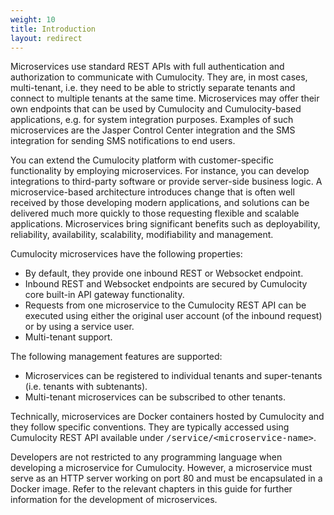 ```yaml
---
weight: 10
title: Introduction
layout: redirect
---
```


Microservices use standard REST APIs with full authentication and authorization to communicate with Cumulocity. They are, in most cases, multi-tenant, i.e. they need to be able to strictly separate tenants and connect to multiple tenants at the same time.
Microservices may offer their own endpoints that can be used by Cumulocity and Cumulocity-based applications, e.g. for system integration purposes. Examples of such microservices are the Jasper Control Center integration and the SMS integration for sending SMS notifications to end users.

You can extend the Cumulocity platform with customer-specific functionality by employing microservices. For instance, you can develop integrations to third-party software or provide server-side business logic. A microservice-based architecture introduces change that is often well received by those developing modern applications, and solutions can be delivered much more quickly to those requesting flexible and scalable applications. Microservices bring significant benefits such as deployability, reliability, availability, scalability, modifiability and management.

Cumulocity microservices have the following properties:

- By default, they provide one inbound REST or Websocket endpoint.
- Inbound REST and Websocket endpoints are secured by Cumulocity core built-in API gateway functionality.
- Requests from one microservice to the Cumulocity REST API can be executed using either the original user account (of the inbound request) or by using a service user.
- Multi-tenant support.

The following management features are supported:

- Microservices can be registered to individual tenants and super-tenants (i.e. tenants with subtenants).
- Multi-tenant microservices can be subscribed to other tenants.

Technically, microservices are Docker containers hosted by Cumulocity and they follow specific conventions. They are typically accessed using Cumulocity REST API available under <kbd>/service/&lt;microservice-name&gt;</kbd>.

Developers are not restricted to any programming language when developing a microservice for Cumulocity. However, a microservice must serve as an HTTP server working on port 80 and must be encapsulated in a Docker image. Refer to the relevant chapters in this guide for further information for the development of microservices.
